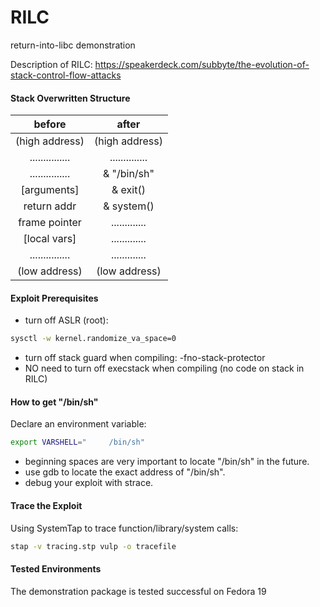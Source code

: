 RILC
====

return-into-libc demonstration

Description of RILC: https://speakerdeck.com/subbyte/the-evolution-of-stack-control-flow-attacks


#### Stack Overwritten Structure
| before          | after         |
| :-------------: | :-----------: |
| (high address)  | (high address)|
| ............... | ..............|
| ............... | & "/bin/sh"   |
| [arguments]     | & exit()      |
| return addr     | & system()    |
| frame pointer   | ............. |
| [local vars]    | ............. |
| ............... | ............. |
| (low address)   | (low address) |


#### Exploit Prerequisites

- turn off ASLR (root):
```bash
sysctl -w kernel.randomize_va_space=0
```
- turn off stack guard when compiling: -fno-stack-protector
- NO need to turn off execstack when compiling (no code on stack in RILC)


#### How to get "/bin/sh"

Declare an environment variable:
```bash
export VARSHELL="     /bin/sh"
```
- beginning spaces are very important to locate "/bin/sh" in the future.
- use gdb to locate the exact address of "/bin/sh".
- debug your exploit with strace.


#### Trace the Exploit
Using SystemTap to trace function/library/system calls:
```bash
stap -v tracing.stp vulp -o tracefile
```


#### Tested Environments
The demonstration package is tested successful on Fedora 19

